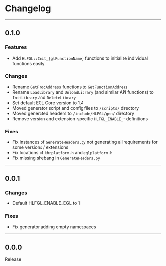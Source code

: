 # Changelog

---

## 0.1.0

### Features

* Add `HLFGL::Init_{glFunctionName}` functions to initialize individual functions easily

### Changes

* Rename `GetProcAddress` functions to `GetFunctionAddress`
* Rename `LoadLibrary` and `UnloadLibrary` (and similar API functions) to `InitLibrary` and `DeleteLibrary`
* Set default EGL Core version to 1.4
* Moved generator script and config files to `/scripts/` directory
* Moved generated headers to `/include/HLFGL/gen/` directory
* Remove version and extension-specific `HLFGL_ENABLE_*` definitions

### Fixes

* Fix instances of `GenerateHeaders.py` not generating all requirements for some versions / extensions
* Fix locations of `khrplatform.h` and `eglplatform.h`
* Fix missing shebang in `GenerateHeaders.py`

---

## 0.0.1

### Changes

* Default HLFGL_ENABLE_EGL to 1

### Fixes

* Fix generator adding empty namespaces

---

## 0.0.0

Release